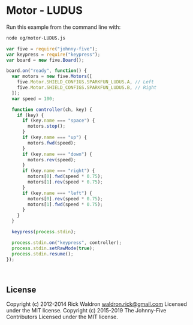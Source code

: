 <!--remove-start-->

# Motor - LUDUS

<!--remove-end-->








Run this example from the command line with:
```bash
node eg/motor-LUDUS.js
```


```javascript
var five = require("johnny-five");
var keypress = require("keypress");
var board = new five.Board();

board.on("ready", function() {
  var motors = new five.Motors([
    five.Motor.SHIELD_CONFIGS.SPARKFUN_LUDUS.A, // Left
    five.Motor.SHIELD_CONFIGS.SPARKFUN_LUDUS.B, // Right
  ]);
  var speed = 100;

  function controller(ch, key) {
    if (key) {
      if (key.name === "space") {
        motors.stop();
      }
      if (key.name === "up") {
        motors.fwd(speed);
      }
      if (key.name === "down") {
        motors.rev(speed);
      }
      if (key.name === "right") {
        motors[0].fwd(speed * 0.75);
        motors[1].rev(speed * 0.75);
      }
      if (key.name === "left") {
        motors[0].rev(speed * 0.75);
        motors[1].fwd(speed * 0.75);
      }
    }
  }

  keypress(process.stdin);

  process.stdin.on("keypress", controller);
  process.stdin.setRawMode(true);
  process.stdin.resume();
});

```








&nbsp;

<!--remove-start-->

## License
Copyright (c) 2012-2014 Rick Waldron <waldron.rick@gmail.com>
Licensed under the MIT license.
Copyright (c) 2015-2019 The Johnny-Five Contributors
Licensed under the MIT license.

<!--remove-end-->
